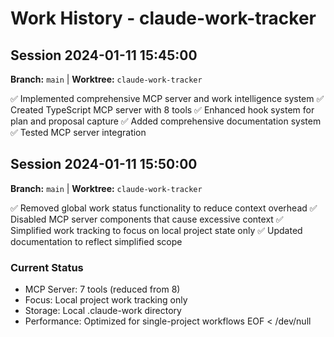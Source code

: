 # Work History - claude-work-tracker

## Session 2024-01-11 15:45:00
**Branch:** `main` | **Worktree:** `claude-work-tracker`

✅ Implemented comprehensive MCP server and work intelligence system
✅ Created TypeScript MCP server with 8 tools
✅ Enhanced hook system for plan and proposal capture
✅ Added comprehensive documentation system
✅ Tested MCP server integration

## Session 2024-01-11 15:50:00
**Branch:** `main` | **Worktree:** `claude-work-tracker`

✅ Removed global work status functionality to reduce context overhead
✅ Disabled MCP server components that cause excessive context
✅ Simplified work tracking to focus on local project state only
✅ Updated documentation to reflect simplified scope

### Current Status
- MCP Server: 7 tools (reduced from 8)
- Focus: Local project work tracking only
- Storage: Local .claude-work directory
- Performance: Optimized for single-project workflows
EOF < /dev/null